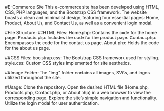 
#E-Commerce Site
This e-commerce site has been developed using HTML, CSS, PHP languages, and the Bootstrap CSS framework. The website boasts a clean and minimalist design, featuring four essential pages: Home, Product, About Us, and Contact Us, as well as a convenient login modal.

#File Structure:
##HTML Files:
Home.php: Contains the code for the home page.
Products.php: Includes the code for the product page.
Contact.php: Encompasses the code for the contact us page.
About.php: Holds the code for the about us page.

##CSS Files:
bootstrap.css: The Bootstrap CSS framework used for styling.
style.css: Custom CSS styles implemented for site aesthetics.

##Image Folder:
The "img" folder contains all images, SVGs, and logos utilized throughout the site.

#Usage:
Clone the repository.
Open the desired HTML file (Home.php, Products.php, Contact.php, or About.php) in a web browser to view the corresponding page.
Explore the site's simple navigation and functionality.
Utilize the login modal for user authentication.
